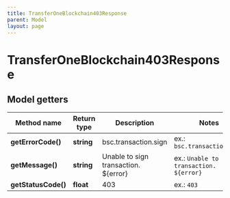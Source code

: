 ```yaml
---
title: TransferOneBlockchain403Response
parent: Model
layout: page
---
```


# TransferOneBlockchain403Response

## Model getters

Method name | Return type | Description | Notes
------------ | ------------- | ------------- | -------------
**getErrorCode()** | **string** | bsc.transaction.sign | ex.: `bsc.transaction.sign`
**getMessage()** | **string** | Unable to sign transaction. ${error} | ex.: `Unable to sign transaction. ${error}`
**getStatusCode()** | **float** | 403 | ex.: `403`

